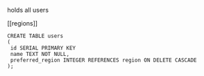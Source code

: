 holds all users

[[regions]]
```
CREATE TABLE users
(
 id SERIAL PRIMARY KEY
 name TEXT NOT NULL,
 preferred_region INTEGER REFERENCES region ON DELETE CASCADE
);
```